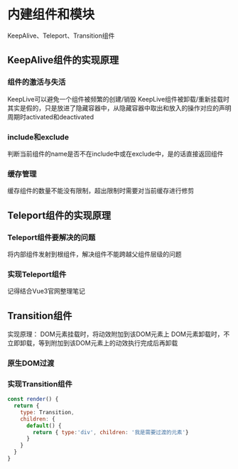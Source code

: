 # 内建组件和模块
KeepAlive、Teleport、Transition组件
## KeepAlive组件的实现原理
### 组件的激活与失活
KeepLive可以避免一个组件被频繁的创建/销毁
KeepLive组件被卸载/重新挂载时其实是假的，只是放进了隐藏容器中，从隐藏容器中取出和放入的操作对应的声明周期时activated和deactivated


### include和exclude
判断当前组件的name是否不在include中或在exclude中，是的话直接返回组件

### 缓存管理
缓存组件的数量不能没有限制，超出限制时需要对当前缓存进行修剪

## Teleport组件的实现原理
### Teleport组件要解决的问题
将内部组件发射到根组件，解决组件不能跨越父组件层级的问题

### 实现Teleport组件
记得结合Vue3官网整理笔记

## Transition组件
实现原理：
DOM元素挂载时，将动效附加到该DOM元素上
DOM元素卸载时，不立即卸载，等到附加到该DOM元素上的动效执行完成后再卸载
### 原生DOM过渡

### 实现Transition组件
```js
const render() {
  return {
    type: Transition,
    children: {
      default() {
        return { type:'div', children: '我是需要过渡的元素'}
      }
    }
  }
}

```


